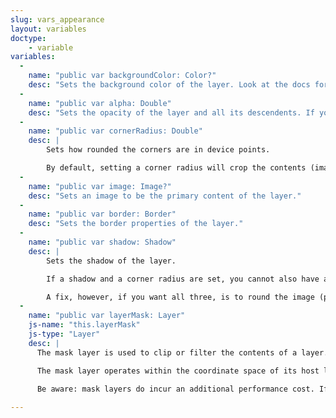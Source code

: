 ```yaml
---
slug: vars_appearance
layout: variables
doctype:
    - variable
variables:
  -
    name: "public var backgroundColor: Color?"
    desc: "Sets the background color of the layer. Look at the docs for Color to see what you can feed this."
  -
    name: "public var alpha: Double"
    desc: "Sets the opacity of the layer and all its descendents. If you only want to change the opacity of the background color, that can be set in <code>backgroundColor</code> directly."
  -
    name: "public var cornerRadius: Double"
    desc: |
        Sets how rounded the corners are in device points.

        By default, setting a corner radius will crop the contents (images) of the layer so that the radius is visible.
  -
    name: "public var image: Image?"
    desc: "Sets an image to be the primary content of the layer."
  -
    name: "public var border: Border"
    desc: "Sets the border properties of the layer."
  -
    name: "public var shadow: Shadow"
    desc: |
        Sets the shadow of the layer.

        If a shadow and a corner radius are set, you cannot also have an image in your layer. This is because for corner radius to work, the layer needs to clip its contents, but in order for shadows to work, you can't clip the content.

        A fix, however, if you want all three, is to round the image (png) outright and then apply a shadow, the Shadow property is set on the opaque portions of a layer's image.
  -
    name: "public var layerMask: Layer"
    js-name: "this.layerMask"
    js-type: "Layer"
    desc: |
      The mask layer is used to clip or filter the contents of a layer. Those contents will be rendered only where the mask layer's contents are opaque. Partially transparent regions of the mask layer will result in partially transparent renderings of the host layer.

      The mask layer operates within the coordinate space of its host layer. In most cases, you'll want to set a mask layer's frame to be equal to its host's bounds.
      
      Be aware: mask layers do incur an additional performance cost. If the cost becomes too onerous, consider making flattened images of the masked content instead.

---
```

